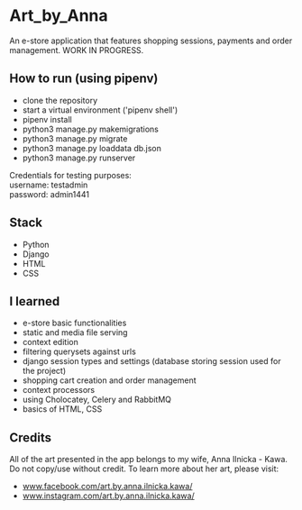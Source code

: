 # Art_by_Anna
An e-store application that features shopping sessions, payments and order management.
WORK IN PROGRESS.

## How to run (using pipenv)
- clone the repository
- start a virtual environment ('pipenv shell')
- pipenv install
- python3 manage.py makemigrations
- python3 manage.py migrate
- python3 manage.py loaddata db.json
- python3 manage.py runserver

Credentials for testing purposes:<br/>
username: testadmin<br/>
password: admin1441<br/>

## Stack
- Python
- Django
- HTML
- CSS

## I learned
- e-store basic functionalities
- static and media file serving
- context edition
- filtering querysets against urls
- django session types and settings (database storing session used for the project)
- shopping cart creation and order management
- context processors
- using Cholocatey, Celery and RabbitMQ
- basics of HTML, CSS

## Credits
All of the art presented in the app belongs to my wife, Anna Ilnicka - Kawa. Do not copy/use without credit.
To learn more about her art, please visit:
- www.facebook.com/art.by.anna.ilnicka.kawa/
- www.instagram.com/art.by.anna.ilnicka.kawa/
